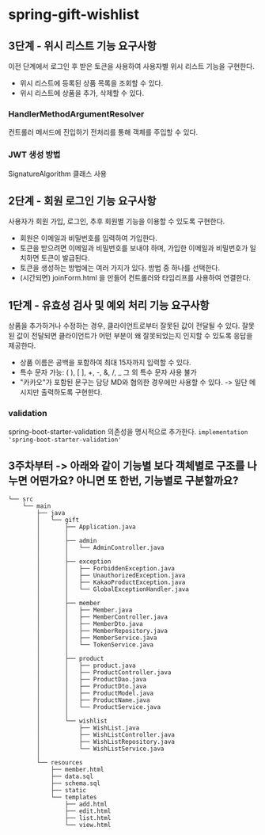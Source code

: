# spring-gift-wishlist

## 3단계 - 위시 리스트 기능 요구사항
이전 단계에서 로그인 후 받은 토큰을 사용하여 사용자별 위시 리스트 기능을 구현한다.
- 위시 리스트에 등록된 상품 목록을 조회할 수 있다.
- 위시 리스트에 상품을 추가, 삭제할 수 있다.

### HandlerMethodArgumentResolver
컨트롤러 메서드에 진입하기 전처리를 통해 객체를 주입할 수 있다.

### JWT 생성 방법
SignatureAlgorithm 클래스 사용


## 2단계 - 회원 로그인 기능 요구사항
사용자가 회원 가입, 로그인, 추후 회원별 기능을 이용할 수 있도록 구현한다.
- 회원은 이메일과 비밀번호를 입력하여 가입한다.
- 토큰을 받으려면 이메일과 비밀번호를 보내야 하며, 가입한 이메일과 비밀번호가 일치하면 토큰이 발급된다.
- 토큰을 생성하는 방법에는 여러 가지가 있다. 방법 중 하나를 선택한다.
- (시간되면) joinForm.html 을 만들어 컨트롤러와 타임리프를 사용하여 연결한다.


## 1단계 - 유효성 검사 및 예외 처리 기능 요구사항
상품을 추가하거나 수정하는 경우, 클라이언트로부터 잘못된 값이 전달될 수 있다. 
잘못된 값이 전달되면 클라이언트가 어떤 부분이 왜 잘못되었는지 인지할 수 있도록 응답을 제공한다.
- 상품 이름은 공백을 포함하여 최대 15자까지 입력할 수 있다.
- 특수 문자 
      가능: ( ), [ ], +, -, &, /, _
      그 외 특수 문자 사용 불가
- "카카오"가 포함된 문구는 담당 MD와 협의한 경우에만 사용할 수 있다. -> 일단 메시지만 출력하도록 구현한다.

### validation
spring-boot-starter-validation 의존성을 명시적으로 추가한다.
`implementation 'spring-boot-starter-validation'`




## 3주차부터 -> 아래와 같이 기능별 보다 객체별로 구조를 나누면 어떤가요? 아니면 또 한번, 기능별로 구분할까요?
```plaintext
└── src
    └── main
        ├── java
        │   └── gift
        │       ├── Application.java
        │       │
        │       ├── admin
        │       │   └── AdminController.java
        │       │ 
        │       ├── exception
        │       │   ├── ForbiddenException.java
        │       │   ├── UnauthorizedException.java
        │       │   ├── KakaoProductException.java
        │       │   └── GlobalExceptionHandler.java
        │       │ 
        │       ├── member
        │       │   ├── Member.java
        │       │   ├── MemberController.java
        │       │   ├── MemberDto.java
        │       │   ├── MemberRepository.java
        │       │   ├── MemberService.java
        │       │	└── TokenService.java
        │       │
        │       ├── product
        │       │   ├── product.java
        │       │   ├── ProductController.java
        │       │   ├── ProductDao.java
        │       │   ├── ProductDto.java
        │       │   ├── ProductModel.java
        │       │   ├── ProductName.java
        │       │   └── ProductService.java
        │       │
        │       └── wishlist
        │           ├── WishList.java
        │           ├── WishListController.java
        │           ├── WishListRepository.java
        │           └── WishListService.java
        │       
        └── resources
            ├── member.html
            ├── data.sql
            ├── schema.sql
            ├── static
            └── templates
                ├── add.html
                ├── edit.html
                ├── list.html
                └── view.html
